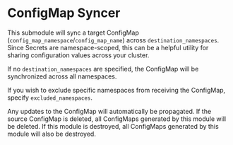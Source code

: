 # ConfigMap Syncer

This submodule will sync a target ConfigMap (`config_map_namespace`/`config_map_name`) across `destination_namespaces`. Since Secrets
are namespace-scoped, this can be a helpful utility for sharing configuration values across your cluster.

If no `destination_namespaces` are specified, the ConfigMap will be synchronized across all namespaces.

If you wish to exclude specific namespaces from receiving the ConfigMap, specify `excluded_namespaces`.

Any updates to the ConfigMap will automatically be propagated. If the source ConfigMap is deleted, all ConfigMaps generated by this
module will be deleted. If this module is destroyed, all ConfigMaps generated by this module will also be destroyed.
